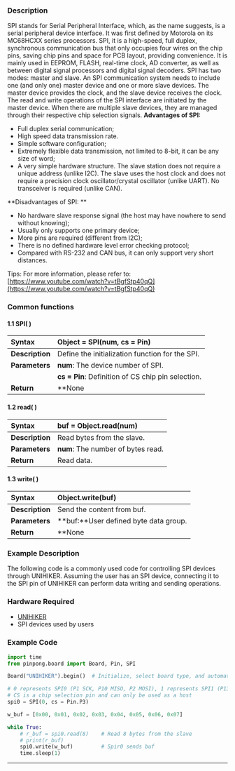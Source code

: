 ### **Description**
SPI stands for Serial Peripheral Interface, which, as the name suggests, is a serial peripheral device interface. It was first defined by Motorola on its MC68HCXX series processors.
SPI, it is a high-speed, full duplex, synchronous communication bus that only occupies four wires on the chip pins, saving chip pins and space for PCB layout, providing convenience. It is mainly used in EEPROM, FLASH, real-time clock, AD converter, as well as between digital signal processors and digital signal decoders.
SPI has two modes: master and slave. An SPI communication system needs to include one (and only one) master device and one or more slave devices. The master device provides the clock, and the slave device receives the clock. The read and write operations of the SPI interface are initiated by the master device. When there are multiple slave devices, they are managed through their respective chip selection signals.
**Advantages of SPI:**

- Full duplex serial communication;
- High speed data transmission rate.
- Simple software configuration;
- Extremely flexible data transmission, not limited to 8-bit, it can be any size of word;
- A very simple hardware structure. The slave station does not require a unique address (unlike I2C). The slave uses the host clock and does not require a precision clock oscillator/crystal oscillator (unlike UART). No transceiver is required (unlike CAN).

**Disadvantages of SPI: **

- No hardware slave response signal (the host may have nowhere to send without knowing);
- Usually only supports one primary device;
- More pins are required (different from I2C);
- There is no defined hardware level error checking protocol;
- Compared with RS-232 and CAN bus, it can only support very short distances.

Tips: For more information, please refer to: [https://www.youtube.com/watch?v=tBgfStp40qQ](https://www.youtube.com/watch?v=tBgfStp40qQ)
### **Common functions**

#### 1.1 SPI( )
| **Syntax**          | **Object = SPI(num, cs = Pin)**        |  
| :--------------     | :--------------------      |
| **Description**     | Define the initialization function for the SPI.      |  
| **Parameters**      | **num**: The device number of SPI.   |  
|                     | **cs = Pin**: Definition of CS chip pin selection. |
| **Return**          | **None    |  


#### 1.2 read( )
| **Syntax**          | **buf = Object.read(num)**        |  
| :--------------     | :--------------------      |
| **Description**     | Read bytes from the slave.      |  
| **Parameters**      | **num**: The number of bytes read.   |  
| **Return**          | Read data.    |  


#### 1.3 write( )
| **Syntax**          | **Object.write(buf)**        |  
| :--------------     | :--------------------      |
| **Description**     | Send the content from buf.      |  
| **Parameters**      | **buf:**User defined byte data group.   |  
| **Return**          | **None    |  






### **Example Description**
The following code is a commonly used code for controlling SPI devices through UNIHIKER. Assuming the user has an SPI device, connecting it to the SPI pin of UNIHIKER can perform data writing and sending operations.
### **Hardware Required**

- [UNIHIKER](https://www.dfrobot.com/product-2691.html)
- SPI devices used by users
### **Example Code**
```python
import time
from pinpong.board import Board, Pin, SPI

Board("UNIHIKER").begin()  # Initialize, select board type, and automatically recognize without inputting board type

# 0 represents SPI0 (P1 SCK, P10 MISO, P2 MOSI), 1 represents SPI1 (P13 SCK, P14 MISO, P15 MOSI)
# CS is a chip selection pin and can only be used as a host
spi0 = SPI(0, cs = Pin.P3)

w_buf = [0x00, 0x01, 0x02, 0x03, 0x04, 0x05, 0x06, 0x07]

while True:
    # r_buf = spi0.read(8)    # Read 8 bytes from the slave
    # print(r_buf)
    spi0.write(w_buf)         # Spir0 sends buf
    time.sleep(1)
```


---
